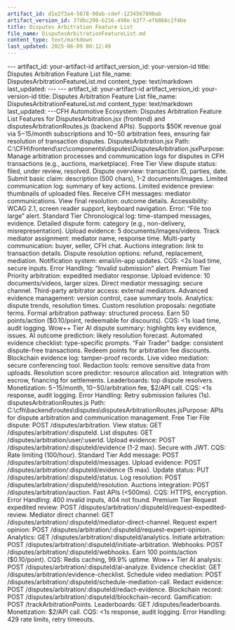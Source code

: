 ```yaml
---
artifact_id: d1e2f3a4-5678-90ab-cdef-1234567890ab
artifact_version_id: 37dbc298-b216-498e-b3f7-ef6866c2f4be
title: Disputes Arbitration Feature List
file_name: DisputesArbitrationFeatureList.md
content_type: text/markdown
last_updated: 2025-06-09 00:12:49
---
```

--- artifact_id: your-artifact-id artifact_version_id: your-version-id title: Disputes Arbitration Feature List file_name: DisputesArbitrationFeatureList.md content_type: text/markdown last_updated:  --- --- artifact_id: your-artifact-id artifact_version_id: your-version-id title: Disputes Arbitration Feature List file_name: DisputesArbitrationFeatureList.md content_type: text/markdown last_updated:  ---CFH Automotive Ecosystem: Disputes Arbitration Feature List Features for DisputesArbitration.jsx (frontend) and disputesArbitrationRoutes.js (backend APIs). Supports $50K revenue goal via $5-$15/month subscriptions and $10-$50 arbitration fees, ensuring fair resolution of transaction disputes. DisputesArbitration.jsx Path: C:\CFH\frontend\src\components\disputes\DisputesArbitration.jsxPurpose: Manage arbitration processes and communication logs for disputes in CFH transactions (e.g., auctions, marketplace). Free Tier  View dispute status: filed, under review, resolved. Dispute overview: transaction ID, parties, date. Submit basic claim: description (500 chars), 1-2 documents/images. Limited communication log: summary of key actions. Limited evidence preview: thumbnails of uploaded files. Receive CFH messages: mediator communications. View final resolution: outcome details. Accessibility: WCAG 2.1, screen reader support, keyboard navigation. Error: “File too large” alert.  Standard Tier  Chronological log: time-stamped messages, evidence. Detailed dispute form: category (e.g., non-delivery, misrepresentation). Upload evidence: 5 documents/images/videos. Track mediator assignment: mediator name, response time. Multi-party communication: buyer, seller, CFH chat. Auctions integration: link to transaction details. Dispute resolution options: refund, replacement, mediation. Notification system: email/in-app updates. CQS: <2s load time, secure inputs. Error Handling: “Invalid submission” alert.  Premium Tier  Priority arbitration: expedited mediator response. Upload evidence: 10 documents/videos, larger sizes. Direct mediator messaging: secure channel. Third-party arbitrator access: external mediators. Advanced evidence management: version control, case summary tools. Analytics: dispute trends, resolution times. Custom resolution proposals: negotiate terms. Formal arbitration pathway: structured process. Earn 50 points/action ($0.10/point, redeemable for discounts). CQS: <1s load time, audit logging.  Wow++ Tier  AI dispute summary: highlights key evidence, issues. AI outcome prediction: likely resolution forecast. Automated evidence checklist: type-specific prompts. “Fair Trader” badge: consistent dispute-free transactions. Redeem points for arbitration fee discounts. Blockchain evidence log: tamper-proof records. Live video mediation: secure conferencing tool. Redaction tools: remove sensitive data from uploads. Resolution score predictor: resource allocation aid. Integration with escrow, financing for settlements. Leaderboards: top dispute resolvers. Monetization: $5-$15/month, $10-$50/arbitration fee, $2/API call. CQS: <1s response, audit logging. Error Handling: Retry submission failures (1s).  disputesArbitrationRoutes.js Path: C:\cfh\backend\routes\disputes\disputesArbitrationRoutes.jsPurpose: APIs for dispute arbitration and communication management. Free Tier  File dispute: POST /disputes/arbitration. View status: GET /disputes/arbitration/:disputeId. List disputes: GET /disputes/arbitration/user/:userId. Upload evidence: POST /disputes/arbitration/:disputeId/evidence (1-2 max). Secure with JWT. CQS: Rate limiting (100/hour).  Standard Tier  Add message: POST /disputes/arbitration/:disputeId/messages. Upload evidence: POST /disputes/arbitration/:disputeId/evidence (5 max). Update status: PUT /disputes/arbitration/:disputeId/status. Log resolution: POST /disputes/arbitration/:disputeId/resolution. Auctions integration: POST /disputes/arbitration/auction. Fast APIs (<500ms). CQS: HTTPS, encryption. Error Handling: 400 invalid inputs, 404 not found.  Premium Tier  Request expedited review: POST /disputes/arbitration/:disputeId/request-expedited-review. Mediator direct channel: GET /disputes/arbitration/:disputeId/mediator-direct-channel. Request expert opinion: POST /disputes/arbitration/:disputeId/request-expert-opinion. Analytics: GET /disputes/arbitration/:disputeId/analytics. Initiate arbitration: POST /disputes/arbitration/:disputeId/initiate-arbitration. Webhooks: POST /disputes/arbitration/:disputeId/webhooks. Earn 100 points/action ($0.10/point). CQS: Redis caching, 99.9% uptime.  Wow++ Tier  AI analysis: POST /disputes/arbitration/:disputeId/ai-analyze. Evidence checklist: GET /disputes/arbitration/evidence-checklist. Schedule video mediation: POST /disputes/arbitration/:disputeId/schedule-mediation-call. Redact evidence: POST /disputes/arbitration/:disputeId/redact-evidence. Blockchain record: POST /disputes/arbitration/:disputeId/blockchain-record. Gamification: POST /trackArbitrationPoints. Leaderboards: GET /disputes/leaderboards. Monetization: $2/API call. CQS: <1s response, audit logging. Error Handling: 429 rate limits, retry timeouts. 

